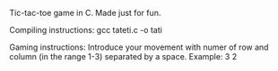 Tic-tac-toe game in C.
Made just for fun.

Compiling instructions:
gcc tateti.c -o tati

Gaming instructions:
Introduce your movement with numer of row and column (in the range 1-3) separated by a space. Example: 3 2
